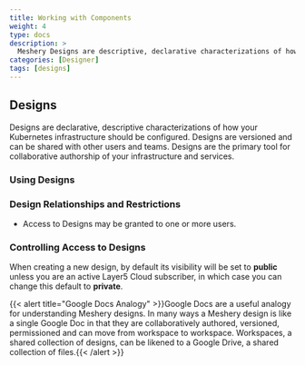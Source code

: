 ```yaml
---
title: Working with Components
weight: 4
type: docs
description: >
  Meshery Designs are descriptive, declarative characterizations of how your Kubernetes infrastructure should be configured.
categories: [Designer]
tags: [designs]
---
```


## Designs

Designs are declarative, descriptive characterizations of how your Kubernetes infrastructure should be configured. Designs are versioned and can be shared with other users and teams. Designs are the primary tool for collaborative authorship of your infrastructure and services. 

### Using Designs


### Design Relationships and Restrictions
- Access to Designs may be granted to one or more users.

### Controlling Access to Designs
When creating a new design, by default its visibility will be set to __public__ unless you are an active Layer5 Cloud subscriber, in which case you can change this default to __private__. 

{{< alert title="Google Docs Analogy" >}}Google Docs are a useful analogy for understanding Meshery designs. In many ways a Meshery design is like a single Google Doc in that they are collaboratively authored, versioned, permissioned and can move from workspace to workspace. Workspaces, a shared collection of designs, can be likened to a Google Drive, a shared collection of files.{{< /alert >}}

